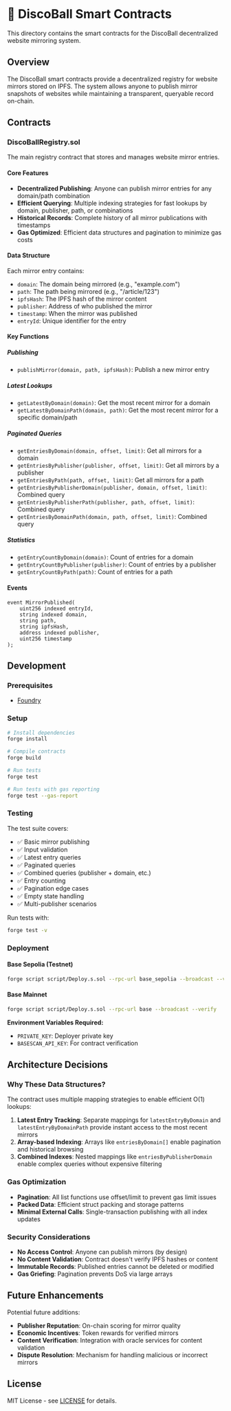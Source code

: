 # 🪩 DiscoBall Smart Contracts

This directory contains the smart contracts for the DiscoBall decentralized website mirroring system.

## Overview

The DiscoBall smart contracts provide a decentralized registry for website mirrors stored on IPFS. The system allows anyone to publish mirror snapshots of websites while maintaining a transparent, queryable record on-chain.

## Contracts

### DiscoBallRegistry.sol

The main registry contract that stores and manages website mirror entries.

#### Core Features

- **Decentralized Publishing**: Anyone can publish mirror entries for any domain/path combination
- **Efficient Querying**: Multiple indexing strategies for fast lookups by domain, publisher, path, or combinations
- **Historical Records**: Complete history of all mirror publications with timestamps
- **Gas Optimized**: Efficient data structures and pagination to minimize gas costs

#### Data Structure

Each mirror entry contains:
- `domain`: The domain being mirrored (e.g., "example.com")
- `path`: The path being mirrored (e.g., "/article/123")
- `ipfsHash`: The IPFS hash of the mirror content
- `publisher`: Address of who published the mirror
- `timestamp`: When the mirror was published
- `entryId`: Unique identifier for the entry

#### Key Functions

##### Publishing
- `publishMirror(domain, path, ipfsHash)`: Publish a new mirror entry

##### Latest Lookups
- `getLatestByDomain(domain)`: Get the most recent mirror for a domain
- `getLatestByDomainPath(domain, path)`: Get the most recent mirror for a specific domain/path

##### Paginated Queries
- `getEntriesByDomain(domain, offset, limit)`: Get all mirrors for a domain
- `getEntriesByPublisher(publisher, offset, limit)`: Get all mirrors by a publisher
- `getEntriesByPath(path, offset, limit)`: Get all mirrors for a path
- `getEntriesByPublisherDomain(publisher, domain, offset, limit)`: Combined query
- `getEntriesByPublisherPath(publisher, path, offset, limit)`: Combined query
- `getEntriesByDomainPath(domain, path, offset, limit)`: Combined query

##### Statistics
- `getEntryCountByDomain(domain)`: Count of entries for a domain
- `getEntryCountByPublisher(publisher)`: Count of entries by a publisher
- `getEntryCountByPath(path)`: Count of entries for a path

#### Events

```solidity
event MirrorPublished(
    uint256 indexed entryId,
    string indexed domain,
    string path,
    string ipfsHash,
    address indexed publisher,
    uint256 timestamp
);
```

## Development

### Prerequisites

- [Foundry](https://getfoundry.sh/)

### Setup

```bash
# Install dependencies
forge install

# Compile contracts
forge build

# Run tests
forge test

# Run tests with gas reporting
forge test --gas-report
```

### Testing

The test suite covers:
- ✅ Basic mirror publishing
- ✅ Input validation
- ✅ Latest entry queries
- ✅ Paginated queries
- ✅ Combined queries (publisher + domain, etc.)
- ✅ Entry counting
- ✅ Pagination edge cases
- ✅ Empty state handling
- ✅ Multi-publisher scenarios

Run tests with:
```bash
forge test -v
```

### Deployment

#### Base Sepolia (Testnet)
```bash
forge script script/Deploy.s.sol --rpc-url base_sepolia --broadcast --verify
```

#### Base Mainnet
```bash
forge script script/Deploy.s.sol --rpc-url base --broadcast --verify
```

**Environment Variables Required:**
- `PRIVATE_KEY`: Deployer private key
- `BASESCAN_API_KEY`: For contract verification

## Architecture Decisions

### Why These Data Structures?

The contract uses multiple mapping strategies to enable efficient O(1) lookups:

1. **Latest Entry Tracking**: Separate mappings for `latestEntryByDomain` and `latestEntryByDomainPath` provide instant access to the most recent mirrors
2. **Array-based Indexing**: Arrays like `entriesByDomain[]` enable pagination and historical browsing
3. **Combined Indexes**: Nested mappings like `entriesByPublisherDomain` enable complex queries without expensive filtering

### Gas Optimization

- **Pagination**: All list functions use offset/limit to prevent gas limit issues
- **Packed Data**: Efficient struct packing and storage patterns
- **Minimal External Calls**: Single-transaction publishing with all index updates

### Security Considerations

- **No Access Control**: Anyone can publish mirrors (by design)
- **No Content Validation**: Contract doesn't verify IPFS hashes or content
- **Immutable Records**: Published entries cannot be deleted or modified
- **Gas Griefing**: Pagination prevents DoS via large arrays

## Future Enhancements

Potential future additions:
- **Publisher Reputation**: On-chain scoring for mirror quality
- **Economic Incentives**: Token rewards for verified mirrors
- **Content Verification**: Integration with oracle services for content validation
- **Dispute Resolution**: Mechanism for handling malicious or incorrect mirrors

## License

MIT License - see [LICENSE](./LICENSE) for details. 